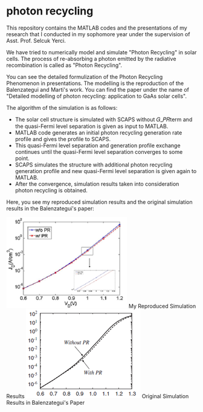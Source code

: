 # photon recycling
This repository contains the MATLAB codes and the presentations of my research that I conducted in my sophomore year under the
supervision of Asst. Prof. Selcuk Yerci.

We have tried to numerically model and simulate "Photon Recycling" in solar cells. The process of re-absorbing a photon emitted
by the radiative recombination is called as "Photon Recycling". 

You can see the detailed formulization of the Photon Recycling Phenomenon in presentations. The modelling is the 
reproduction of the Balenzategui and Marti's work. You can find the paper under the name of "Detailed modelling of
photon recycling: application to GaAs solar cells".

The algorithm of the simulation is as follows:

- The solar cell structure is simulated with SCAPS without 𝐺_𝑃𝑅term and the quasi-Fermi level separation is given as input to MATLAB.
- MATLAB code generates an initial photon recycling generation rate profile and gives the profile to SCAPS.
- This quasi-Fermi level separation and generation profile exchange continues until the quasi-Fermi level separation converges to some point.
- SCAPS simulates the structure with additional photon recycling generation profile and new quasi-Fermi level separation is given again to MATLAB.
- After the convergence, simulation results taken into consideration photon recycling is obtained.

Here, you see my reproduced simulation results and the original simulation results in the Balenzategui's paper:

![My Reproduced Simulation Results](https://github.com/refik-mert-cam/photon_recycling/blob/master/my_reproduction.PNG)
My Reproduced Simulation Results
![Original Simulation Results in Balenzategui's Paper](https://github.com/refik-mert-cam/photon_recycling/blob/master/photon%20recycling.PNG)
Original Simulation Results in Balenzategui's Paper

